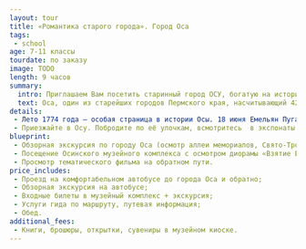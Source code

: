 ```yaml
---
layout: tour
title: «Романтика старого города». Город Оса
tags:
 - school
age: 7-11 классы
tourdate: по заказу
image: TODO
length: 9 часов
summary:
  intro: Приглашаем Вам посетить старинный город ОСУ, богатую на исторические события.  
  text: Оса, один из старейших городов Пермского края, насчитывающий 420 лет. О ней писали в своих произведениях А. С. Пушкин, В. Я. Шишков, В. С. Пикуль. Через этот городок к берегам Северной Америки (Аляска) проследовала Вторая Камчатская экспедиция Витуса Беренга. В 1937 году близ Осы снимался популярный фильм « Волга-Волга».
details:
 - Лето 1774 года – особая страница в истории Осы. 18 июня Емельян Пугачёв осадил город. Крепость защищали храбрые воины, недаром предводитель крестьянского бунта  сказал: « Мал городок, да кусается, как оса».
 - Приезжайте в Осу. Побродите по её улочкам, всмотритесь  в экспонаты музея, почувствуйте обаяние, ауру и романтику старого города, складывающуюся веками…
blueprint:
 - Обзорная экскурсия по городу Оса (осмотр аллеи мемориалов, Свято-Троицкого собора, купеческих особняков, памятника «Куль Осинский» и т.д.);
 - Посещение Осинского музейного комплекса с осмотром диорамы «Взятие Емельяном Пугачевым крепости Оса», фрагмента крепости и т.д.;
 - Просмотр тематического фильма на обратном пути.
price_includes:
 - Проезд на комфортабельном автобусе до города Оса и обратно;
 - Обзорная экскурсия на автобусе;
 - Входные билеты в музейный комплекс + экскурсия;
 - Услуги гида по маршруту, путевая информация;
 - Обед.
additional_fees:
 - Книги, брошюры, открытки, сувениры в музейном киоске.
---
```

